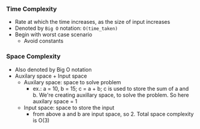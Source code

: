 ### Time Complexity
- Rate at which the time increases, as the size of input increases
- Denoted by `Big O` notation: `O(time_taken)`
- Begin with worst case scenario
    - Avoid constants

### Space Complexity
- Also denoted by Big O notation
- Auxilary space + Input space
    - Auxilary space: space to solve problem
        - ex.: a = 10, b = 15; c = a + b; c is used to store the sum of a and b. We're creating auxillary space, to solve the problem. So here auxilary space = 1
    - Input space: space to store the input
        - from above a and b are input space, so 2. Total space complexity is O(3) 